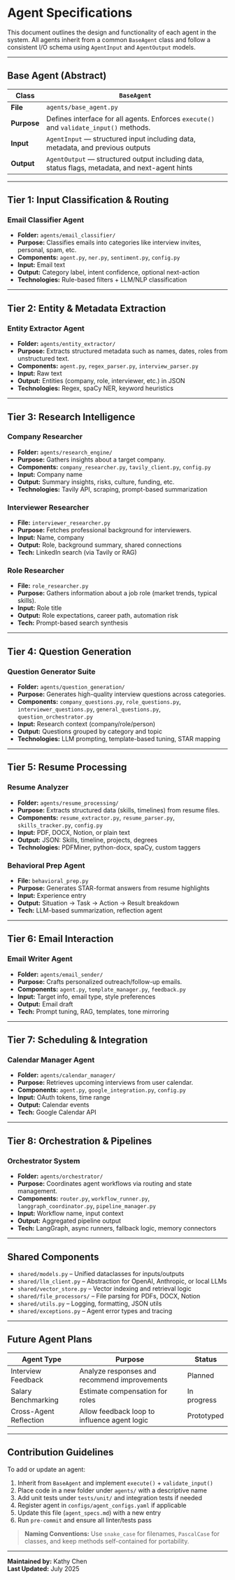 # Agent Specifications

This document outlines the design and functionality of each agent in the system. All agents inherit from a common `BaseAgent` class and follow a consistent I/O schema using `AgentInput` and `AgentOutput` models.

---

## Base Agent (Abstract)

| **Class** | `BaseAgent` |
|----------|--------------|
| **File** | `agents/base_agent.py` |
| **Purpose** | Defines interface for all agents. Enforces `execute()` and `validate_input()` methods. |
| **Input** | `AgentInput` — structured input including data, metadata, and previous outputs |
| **Output** | `AgentOutput` — structured output including data, status flags, metadata, and next-agent hints |

---

## Tier 1: Input Classification & Routing

### Email Classifier Agent

- **Folder:** `agents/email_classifier/`  
- **Purpose:** Classifies emails into categories like interview invites, personal, spam, etc.  
- **Components:** `agent.py`, `ner.py`, `sentiment.py`, `config.py`  
- **Input:** Email text  
- **Output:** Category label, intent confidence, optional next-action  
- **Technologies:** Rule-based filters + LLM/NLP classification  

---

## Tier 2: Entity & Metadata Extraction

### Entity Extractor Agent

- **Folder:** `agents/entity_extractor/`  
- **Purpose:** Extracts structured metadata such as names, dates, roles from unstructured text.  
- **Components:** `agent.py`, `regex_parser.py`, `interview_parser.py`  
- **Input:** Raw text  
- **Output:** Entities (company, role, interviewer, etc.) in JSON  
- **Technologies:** Regex, spaCy NER, keyword heuristics  

---

## Tier 3: Research Intelligence

### Company Researcher

- **Folder:** `agents/research_engine/`  
- **Purpose:** Gathers insights about a target company.  
- **Components:** `company_researcher.py`, `tavily_client.py`, `config.py`  
- **Input:** Company name  
- **Output:** Summary insights, risks, culture, funding, etc.  
- **Technologies:** Tavily API, scraping, prompt-based summarization  

### Interviewer Researcher

- **File:** `interviewer_researcher.py`  
- **Purpose:** Fetches professional background for interviewers.  
- **Input:** Name, company  
- **Output:** Role, background summary, shared connections  
- **Tech:** LinkedIn search (via Tavily or RAG)  

### Role Researcher

- **File:** `role_researcher.py`  
- **Purpose:** Gathers information about a job role (market trends, typical skills).  
- **Input:** Role title  
- **Output:** Role expectations, career path, automation risk  
- **Tech:** Prompt-based search synthesis  

---

## Tier 4: Question Generation

### Question Generator Suite

- **Folder:** `agents/question_generation/`  
- **Purpose:** Generates high-quality interview questions across categories.  
- **Components:** `company_questions.py`, `role_questions.py`, `interviewer_questions.py`, `general_questions.py`, `question_orchestrator.py`  
- **Input:** Research context (company/role/person)  
- **Output:** Questions grouped by category and topic  
- **Technologies:** LLM prompting, template-based tuning, STAR mapping  

---

## Tier 5: Resume Processing

### Resume Analyzer

- **Folder:** `agents/resume_processing/`  
- **Purpose:** Extracts structured data (skills, timelines) from resume files.  
- **Components:** `resume_extractor.py`, `resume_parser.py`, `skills_tracker.py`, `config.py`  
- **Input:** PDF, DOCX, Notion, or plain text  
- **Output:** JSON: Skills, timeline, projects, degrees  
- **Technologies:** PDFMiner, python-docx, spaCy, custom taggers  

### Behavioral Prep Agent

- **File:** `behavioral_prep.py`  
- **Purpose:** Generates STAR-format answers from resume highlights  
- **Input:** Experience entry  
- **Output:** Situation → Task → Action → Result breakdown  
- **Tech:** LLM-based summarization, reflection agent  

---

## Tier 6: Email Interaction

### Email Writer Agent

- **Folder:** `agents/email_sender/`  
- **Purpose:** Crafts personalized outreach/follow-up emails.  
- **Components:** `agent.py`, `template_manager.py`, `feedback.py`  
- **Input:** Target info, email type, style preferences  
- **Output:** Email draft  
- **Tech:** Prompt tuning, RAG, templates, tone mirroring  

---

## Tier 7: Scheduling & Integration

### Calendar Manager Agent

- **Folder:** `agents/calendar_manager/`  
- **Purpose:** Retrieves upcoming interviews from user calendar.  
- **Components:** `agent.py`, `google_integration.py`, `config.py`  
- **Input:** OAuth tokens, time range  
- **Output:** Calendar events  
- **Tech:** Google Calendar API  

---

## Tier 8: Orchestration & Pipelines

### Orchestrator System

- **Folder:** `agents/orchestrator/`  
- **Purpose:** Coordinates agent workflows via routing and state management.  
- **Components:** `router.py`, `workflow_runner.py`, `langgraph_coordinator.py`, `pipeline_manager.py`  
- **Input:** Workflow name, input context  
- **Output:** Aggregated pipeline output  
- **Tech:** LangGraph, async runners, fallback logic, memory connectors  

---

## Shared Components

- `shared/models.py` – Unified dataclasses for inputs/outputs  
- `shared/llm_client.py` – Abstraction for OpenAI, Anthropic, or local LLMs  
- `shared/vector_store.py` – Vector indexing and retrieval logic  
- `shared/file_processors/` – File parsing for PDFs, DOCX, Notion  
- `shared/utils.py` – Logging, formatting, JSON utils  
- `shared/exceptions.py` – Agent error types and tracing  

---

## Future Agent Plans

| **Agent Type**          | **Purpose**                                      | **Status**      |
|-------------------------|--------------------------------------------------|-----------------|
| Interview Feedback       | Analyze responses and recommend improvements     | Planned         |
| Salary Benchmarking      | Estimate compensation for roles                  | In progress     |
| Cross-Agent Reflection   | Allow feedback loop to influence agent logic     | Prototyped      |

---

## Contribution Guidelines

To add or update an agent:

1. Inherit from `BaseAgent` and implement `execute()` + `validate_input()`  
2. Place code in a new folder under `agents/` with a descriptive name  
3. Add unit tests under `tests/unit/` and integration tests if needed  
4. Register agent in `configs/agent_configs.yaml` if applicable  
5. Update this file (`agent_specs.md`) with a new entry  
6. Run `pre-commit` and ensure all linter/tests pass  

> **Naming Conventions:** Use `snake_case` for filenames, `PascalCase` for classes, and keep methods self-contained for portability.

---

**Maintained by:** Kathy Chen  
**Last Updated:** July 2025
